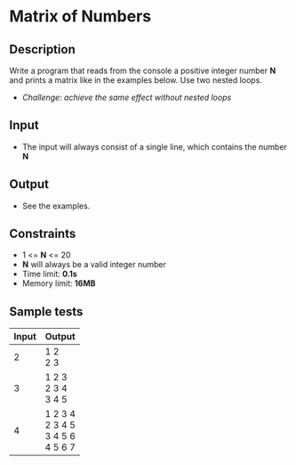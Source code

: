 # Matrix of Numbers

## Description
Write a program that reads from the console a positive integer number **N** and prints a matrix like in the examples below. Use two nested loops.
  - _Challenge: achieve the same effect without nested loops_

## Input
- The input will always consist of a single line, which contains the number **N**

## Output
- See the examples.

## Constraints
- 1 <= **N** <= 20
- **N** will always be a valid integer number
- Time limit: **0.1s**
- Memory limit: **16MB**

## Sample tests

|     Input      |     Output     |
|----------------|----------------|
|2|1 2<br/>2 3|
|3|1 2 3<br/>2 3 4<br/>3 4 5|
|4|1 2 3 4<br/>2 3 4 5<br/>3 4 5 6<br/>4 5 6 7|